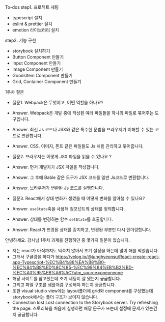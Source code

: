 To-dos
step1. 프로젝트 세팅
- typescript 설치
- eslint & prettier 설치
- emotion 라이브러리 설치

step2. 기능 구현
- storybook 설치하기
- Button Component 만들기
- Input Component 만들기
- Image Component 만들기
- GoodsItem Component 만들기
- Grid, Container Component 만들기

1주차 질문 
- 질문1. Webpack은 무엇이고, 어떤 역할을 하나요?
- Answer. Webpack은 개발 중에 작성된 여러 파일들을 하나의 파일로 묶어주는 도구입니다.
- Answer. 최신 Js 코드나 JSX와 같은 특수한 문법을 브라우저가 이해할 수 있는 코드로 변환합니다.
- Answer. CSS, 이미지, 폰트 같은 파일들도 Js 처럼 관리하고 묶어줍니다.
  
- 질문2. 브라우저는 어떻게 JSX 파일을 읽을 수 있나요 ?
- Answer. 먼저 개발자가 JSX 파일을 작성합니다.
- Answer. 그 후에 Bable 같은 도구가 JSX 코드를 일반 Js코드로 변환합니다.
- Answer. 브라우저가 변환된 Js 코드를 실행합니다.
  
- 질문3. React에서 상태 변화가 생겼을 때 어떻게 변화를 알아챌 수 있나요?
- Answer. `useState`훅을 사용해 컴포넌트의 상태를 정의합니다.
- Answer. 상태를 변경하는 함수 `setState`를 호출합니다.
- Answer. React가 변경된 상태를 감지하고, 변경된 부분만 다시 렌더링합니다.

안녕하세요. 강사님 1주차 과제를 진행하던 중 몇가지 질문이 있습니다.
- 저는 react가 아직까지도 익숙치 않아서 초기 설정을 하는데 많이 애를 먹었습니다.
- 그래서 구글링을 하다가 https://velog.io/@junghyeonsu/React-create-react-app-Typescript-%EC%B4%88%EA%B8%B0-%EC%84%B8%ED%8C%85-%EC%99%84%EB%B2%BD-%EC%A0%95%EB%A6%AC?utm_source=oneoneone
- 해당 사이트를 참고했는데 초기 세팅이 잘 됐는지 궁금합니다.
- 그리고 파일 구조를 샘플처럼 구성해야 하는지 궁금합니다.
- 또한 visual studio view에는 layout폴더에 grid와 component를 구성했는데 storybook에서는 폴더 구조가 보이지 않습니다.
- Connection lost Lost connection to the Storybook server. Try refreshing the page. 스토리북을 처음에 실행하면 해당 문구가 뜨는데 설정에 문제가 있는건지 궁금합니다.
